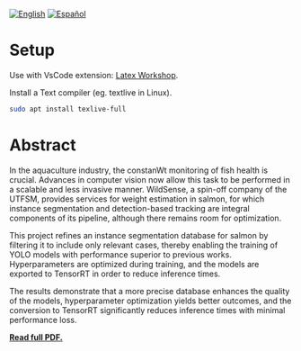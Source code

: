 [![English](https://img.shields.io/badge/lang-English-blue)](README.en.md)
[![Español](https://img.shields.io/badge/lang-Español-green)](README.es.md)

# Setup
Use with VsCode extension: [Latex Workshop](https://marketplace.visualstudio.com/items?itemName=James-Yu.latex-workshop).

Install a Text compiler (eg. textlive in Linux).
```bash
sudo apt install texlive-full
```

# Abstract
In the aquaculture industry, the constanWt monitoring of fish health is crucial. Advances in computer vision now allow this task to be performed in a scalable and less invasive manner. WildSense, a spin-off company of the UTFSM, provides services for weight estimation in salmon, for which instance segmentation and detection-based tracking are integral components of its pipeline, although there remains room for optimization.

This project refines an instance segmentation database for salmon by filtering it to include only relevant cases, thereby enabling the training of YOLO models with performance superior to previous works. Hyperparameters are optimized during training, and the models are exported to TensorRT in order to reduce inference times.

The results demonstrate that a more precise database enhances the quality of the models, hyperparameter optimization yields better outcomes, and the conversion to TensorRT significantly reduces inference times with minimal performance loss.

[**Read full PDF.**](https://juliopchile.github.io/memoria-informe/)